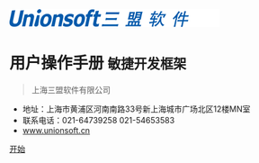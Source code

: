 ![logo](_media/logo_long_blue.png)


# 用户操作手册 <small>敏捷开发框架</small>





> 上海三盟软件有限公司

- 地址：上海市黄浦区河南南路33号新上海城市广场北区12楼MN室
- 联系电话：021-64739258 021-54653583
- www.unionsoft.cn

<!--[GitHub](https://github.com/docsifyjs/docsify/)-->
[开始](#欢迎访问三盟软件文档中心)

